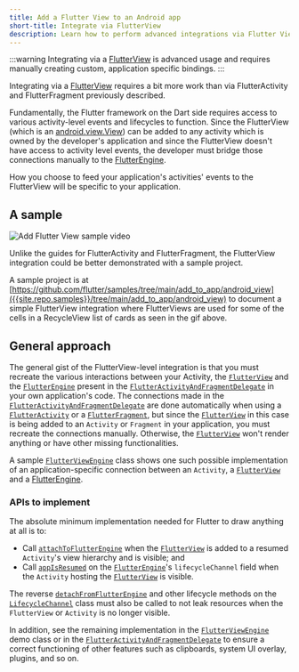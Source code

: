 ```yaml
---
title: Add a Flutter View to an Android app
short-title: Integrate via FlutterView
description: Learn how to perform advanced integrations via Flutter Views.
---
```


:::warning
Integrating via a [FlutterView]({{site.api}}/javadoc/io/flutter/embedding/android/FlutterView.html)
is advanced usage and requires manually creating custom, application specific
bindings.
:::

Integrating via a [FlutterView]({{site.api}}/javadoc/io/flutter/embedding/android/FlutterView.html)
requires a bit more work than via FlutterActivity and FlutterFragment previously
described.

Fundamentally, the Flutter framework on the Dart side requires access to various
activity-level events and lifecycles to function. Since the FlutterView (which
is an [android.view.View]({{site.android-dev}}/reference/android/view/View.html))
can be added to any activity which is owned by the developer's application
and since the FlutterView doesn't have access to activity level events, the
developer must bridge those connections manually to the [FlutterEngine]({{site.api}}/javadoc/io/flutter/embedding/engine/FlutterEngine.html).

How you choose to feed your application's activities' events to the FlutterView
will be specific to your application.

## A sample

<img src='/assets/images/docs/development/add-to-app/android/add-flutter-view/add-view-sample.gif'
class="mw-100" alt="Add Flutter View sample video">

Unlike the guides for FlutterActivity and FlutterFragment, the FlutterView
integration could be better demonstrated with a sample project.

A sample project is at [https://github.com/flutter/samples/tree/main/add_to_app/android_view]({{site.repo.samples}}/tree/main/add_to_app/android_view)
to document a simple FlutterView integration where FlutterViews are used
for some of the cells in a RecycleView list of cards as seen in the gif above.

## General approach

The general gist of the FlutterView-level integration is that you
must recreate the various interactions between your Activity, the
[`FlutterView`]({{site.api}}/javadoc/io/flutter/embedding/android/FlutterView.html)
and the
[`FlutterEngine`]({{site.api}}/javadoc/io/flutter/embedding/engine/FlutterEngine.html)
present in the [`FlutterActivityAndFragmentDelegate`](https://cs.opensource.google/flutter/engine/+/main:shell/platform/android/io/flutter/embedding/android/FlutterActivityAndFragmentDelegate.java)
in your own application's code.
The connections made in the
[`FlutterActivityAndFragmentDelegate`](https://cs.opensource.google/flutter/engine/+/main:shell/platform/android/io/flutter/embedding/android/FlutterActivityAndFragmentDelegate.java)
are done automatically when using a
[`FlutterActivity`]({{site.api}}/javadoc/io/flutter/embedding/android/FlutterActivity.html)
or a
[`FlutterFragment`]({{site.api}}/javadoc/io/flutter/embedding/android/FlutterFragment.html),
but since the [`FlutterView`]({{site.api}}/javadoc/io/flutter/embedding/android/FlutterView.html)
in this case is being added to an `Activity` or `Fragment` in your application,
you must recreate the connections manually.
Otherwise, the [`FlutterView`]({{site.api}}/javadoc/io/flutter/embedding/android/FlutterView.html)
won't render anything or have other missing functionalities.

A sample
[`FlutterViewEngine`]({{site.repo.samples}}/blob/main/add_to_app/android_view/android_view/app/src/main/java/dev/flutter/example/androidView/FlutterViewEngine.kt)
class shows one such possible implementation of an application-specific
connection between an `Activity`, a
[`FlutterView`]({{site.api}}/javadoc/io/flutter/embedding/android/FlutterView.html)
and a [FlutterEngine]({{site.api}}/javadoc/io/flutter/embedding/engine/FlutterEngine.html).

### APIs to implement

The absolute minimum implementation needed for Flutter
to draw anything at all is to:

* Call [`attachToFlutterEngine`]({{site.api}}/javadoc/io/flutter/embedding/android/FlutterView.html#attachToFlutterEngine-io.flutter.embedding.engine.FlutterEngine-)
  when the
  [`FlutterView`]({{site.api}}/javadoc/io/flutter/embedding/android/FlutterView.html)
  is added to a resumed `Activity`'s view hierarchy and is visible; and
* Call [`appIsResumed`]({{site.api}}/javadoc/io/flutter/embedding/engine/systemchannels/LifecycleChannel.html#appIsResumed--)
  on the [`FlutterEngine`]({{site.api}}/javadoc/io/flutter/embedding/engine/FlutterEngine.html)'s
  `lifecycleChannel` field when the `Activity` hosting the
  [`FlutterView`]({{site.api}}/javadoc/io/flutter/embedding/android/FlutterView.html)
  is visible.

The reverse
[`detachFromFlutterEngine`]({{site.api}}/javadoc/io/flutter/embedding/android/FlutterView.html#detachFromFlutterEngine--)
and other lifecycle methods on the
[`LifecycleChannel`]({{site.api}}/javadoc/io/flutter/embedding/engine/systemchannels/LifecycleChannel.html)
class must also be called to not leak resources when the
`FlutterView` or `Activity` is no longer visible.

In addition, see the remaining implementation in the
[`FlutterViewEngine`]({{site.repo.samples}}/blob/main/add_to_app/android_view/android_view/app/src/main/java/dev/flutter/example/androidView/FlutterViewEngine.kt)
demo class or in the
[`FlutterActivityAndFragmentDelegate`](https://cs.opensource.google/flutter/engine/+/main:shell/platform/android/io/flutter/embedding/android/FlutterActivityAndFragmentDelegate.java)
to ensure a correct functioning of other features such as clipboards,
system UI overlay, plugins, and so on.
